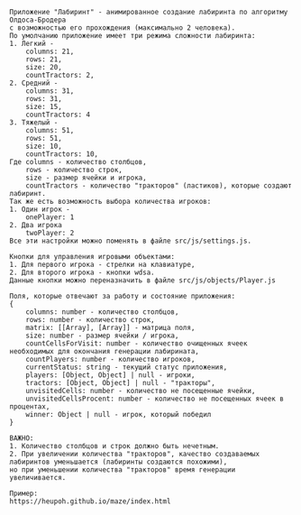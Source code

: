     Приложение "Лабиринт" - анимированное создание лабиринта по алгоритму Олдоса-Бродера
    с возможностью его прохождения (максимально 2 человека).
    По умолчанию приложение имеет три режима сложности лабиринта:
    1. Легкий - 
        columns: 21,
        rows: 21,
        size: 20,
        countTractors: 2,
    2. Средний - 
        columns: 31,
        rows: 31,
        size: 15,
        countTractors: 4
    3. Тяжелый - 
        columns: 51,
        rows: 51,
        size: 10,
        countTractors: 10,
    Где columns - количество столбцов,
        rows - количество строк,
        size - размер ячейки и игрока,
        countTractors - количество "тракторов" (ластиков), которые создают лабиринт.
    Так же есть возможность выбора количества игроков:
    1. Один игрок -
        onePlayer: 1
    2. Два игрока
        twoPlayer: 2
    Все эти настройки можно поменять в файле src/js/settings.js.

    Кнопки для управления игровыми объектами:
    1. Для первого игрока - стрелки на клавиатуре,
    2. Для второго игрока - кнопки wdsa.
    Данные кнопки можно переназначить в файле src/js/objects/Player.js

    Поля, которые отвечают за работу и состояние приложения:
    {
        columns: number - количество столбцов,
        rows: number - количество строк,
        matrix: [[Array], [Array]] - матрица поля,
        size: number - размер ячейки / игрока,
        countCellsForVisit: number - количество очищенных ячеек необходимых для окончания генерации лабирината,
        countPlayers: number - количество игроков,
        currentStatus: string - текущий статус приложения,
        players: [Object, Object] | null - игроки,
        tractors: [Object, Object] | null - "тракторы",
        unvisitedCells: number - количество не посещенные ячейки,
        unvisitedCellsProcent: number - количество не посещенных ячеек в процентах,
        winner: Object | null - игрок, который победил
    }

    ВАЖНО:
    1. Количество столбцов и строк должно быть нечетным.
    2. При увеличении количества "тракторов", качество создаваемых лабиринтов уменьшается (лабиринты создаются похожими),
    но при уменьшении количества "тракторов" время генерации увеличивается.
    
    Пример:
    https://heupoh.github.io/maze/index.html
